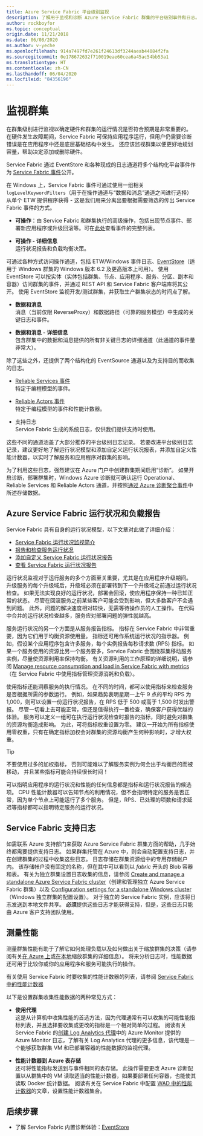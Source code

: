 ```yaml
---
title: Azure Service Fabric 平台级别监视
description: 了解用于监视和诊断 Azure Service Fabric 群集的平台级别事件和日志。
author: rockboyfor
ms.topic: conceptual
origin.date: 11/21/2018
ms.date: 06/08/2020
ms.author: v-yeche
ms.openlocfilehash: 914a7497fd7e261f24613df3244aeab44084f2fa
ms.sourcegitcommit: 0e178672632f710019eae60cea6a45ac54bb53a1
ms.translationtype: HT
ms.contentlocale: zh-CN
ms.lasthandoff: 06/04/2020
ms.locfileid: "84356196"
---
```

# <a name="monitoring-the-cluster"></a>监视群集

在群集级别进行监视以确定硬件和群集的运行情况是否符合预期是非常重要的。 在硬件发生故障期间，Service Fabric 可保持应用程序运行，但用户仍需要诊断错误是在应用程序中还是底层基础结构中发生。 还应该监视群集以便更好地规划容量，帮助决定添加或删除硬件。

Service Fabric 通过 EventStore 和各种现成的日志通道将多个结构化平台事件作为 [Service Fabric 事件](service-fabric-diagnostics-events.md)公开。 

在 Windows 上，Service Fabric 事件可通过使用一组相关 `logLevelKeywordFilters`（用于在操作通道与“数据和消息”通道之间进行选择）从单个 ETW 提供程序获得 - 这是我们用来分离出要根据需要筛选的传出 Service Fabric 事件的方式。

* **可操作**：由 Service Fabric 和群集执行的高级操作，包括出现节点事件、部署新应用程序或升级回滚等。可在[此处](service-fabric-diagnostics-event-generation-operational.md)查看事件的完整列表。  

* **可操作 - 详细信息**  
    运行状况报告和负载均衡决策。

可通过各种方式访问操作通道，包括 ETW/Windows 事件日志、[EventStore](service-fabric-diagnostics-eventstore.md)（适用于 Windows 群集的 Windows 版本 6.2 及更高版本上可用）。 使用 EventStore 可以按实体（实体包括群集、节点、应用程序、服务、分区、副本和容器）访问群集的事件，并通过 REST API 和 Service Fabric 客户端库将其公开。 使用 EventStore 监视开发/测试群集，并获取生产群集状态的时间点了解。

* **数据和消息**  
    消息（当前仅限 ReverseProxy）和数据路径（可靠的服务模型）中生成的关键日志和事件。

* **数据和消息 - 详细信息**  
    包含群集中的数据和消息提供的所有非关键日志的详细通道（此通道的事件量非常大）。

除了这些之外，还提供了两个结构化的 EventSource 通道以及为支持目的而收集的日志。

* [Reliable Services 事件](service-fabric-reliable-services-diagnostics.md)  
    特定于编程模型的事件。

* [Reliable Actors 事件](service-fabric-reliable-actors-diagnostics.md)  
    特定于编程模型的事件和性能计数器。

* 支持日志  
    Service Fabric 生成的系统日志，仅供我们提供支持时使用。

这些不同的通道涵盖了大部分推荐的平台级别日志记录。 若要改进平台级别日志记录，建议更好地了解运行状况模型和添加自定义运行状况报表，并添加自定义性能计数器，以实时了解服务和应用程序对群集的影响。

为了利用这些日志，强烈建议在 Azure 门户中创建群集期间启用“诊断”。 如果开启诊断，部署群集时，Windows Azure 诊断就可确认运行 Operational、Reliable Services 和 Reliable Actors 通道，并按照[通过 Azure 诊断聚合事件](service-fabric-diagnostics-event-aggregation-wad.md)中所述存储数据。

## <a name="azure-service-fabric-health-and-load-reporting"></a>Azure Service Fabric 运行状况和负载报告

Service Fabric 具有自身的运行状况模型，以下文章对此做了详细介绍：

- [Service Fabric 运行状况监视简介](service-fabric-health-introduction.md)
- [报告和检查服务运行状况](service-fabric-diagnostics-how-to-report-and-check-service-health.md)
- [添加自定义 Service Fabric 运行状况报告](service-fabric-report-health.md)
- [查看 Service Fabric 运行状况报告](service-fabric-view-entities-aggregated-health.md)

运行状况监视对于运行服务的多个方面至关重要，尤其是在应用程序升级期间。 升级服务的每个升级域后，升级域必须在部署转到下一个升级域之前通过运行状况检查。 如果无法实现良好的运行状况，部署会回滚，使应用程序保持一种已知正常的状态。 尽管在回滚服务之前某些客户可能会受到影响，但大多数客户不会遇到问题。 此外，问题的解决速度相对较快，无需等待操作员的人工操作。 在代码中合并的运行状况检查越多，服务应对部署问题的弹性就越高。

服务运行状况的另一个方面是从服务报告指标。 指标在 Service Fabric 中非常重要，因为它们用于均衡资源使用量。 指标还可用作系统运行状况的指示器。 例如，假设某个应用程序包含许多服务，每个实例报告每秒请求数 (RPS) 指标。 如果一个服务使用的资源比另一个服务要多，Service Fabric 会围绕群集移动服务实例，尽量使资源利用率保持均衡。 有关资源利用的工作原理的详细说明，请参阅 [Manage resource consumption and load in Service Fabric with metrics](service-fabric-cluster-resource-manager-metrics.md)（在 Service Fabric 中使用指标管理资源消耗和负载）。

使用指标还能洞察服务的执行情况。 在不同的时间，都可以使用指标来检查服务是否根据所需的参数运行。 例如，如果趋势表明星期一上午 9 点的平均 RPS 为 1,000，则可以设置一份运行状况报告，在 RPS 低于 500 或高于 1,500 时发出警报。 尽管一切看上去可能正常，但还是值得执行一番检查，确保客户获得优越的体验。 服务可以定义一组可在执行运行状况检查时报告的指标，同时避免对群集的资源均衡造成影响。 为此，可将指标权重设置为零。 建议一开始为所有指标使用零权重，只有在确定指标加权会对群集的资源均衡产生何种影响时，才增大权重。

> [!TIP]
> 不要使用过多的加权指标， 否则可能难以了解服务实例为何会出于均衡目的而被移动， 并且某些指标可能会持续很长时间！

可以指明应用程序的运行状况和性能的任何信息都是指标和运行状况报告的候选项。 CPU 性能计数器可以告知节点的利用情况，但不会指明特定的服务是否正常，因为单个节点上可能运行了多个服务。 但是，RPS、已处理的项数和请求延迟等指标都可以指明特定服务的运行状况。

## <a name="service-fabric-support-logs"></a>Service Fabric 支持日志

如需联系 Azure 支持部门来获取 Azure Service Fabric 群集方面的帮助，几乎始终都需要提供支持日志。 如果群集托管在 Azure 中，则会自动配置支持日志，并在创建群集的过程中收集这些日志。 日志存储在群集资源组中的专用存储帐户内。 该存储帐户没有固定的名称，但在其中可以看到以 *fabric* 开头的 Blob 容器和表。 有关为独立群集设置日志收集的信息，请参阅 [Create and manage a standalone Azure Service Fabric cluster](service-fabric-cluster-creation-for-windows-server.md)（创建和管理独立 Azure Service Fabric 群集）以及 [Configuration settings for a standalone Windows cluster](service-fabric-cluster-manifest.md)（Windows 独立群集的配置设置）。 对于独立的 Service Fabric 实例，应该将日志发送到本地文件共享。 **必须**提供这些日志才能获得支持，但是，这些日志只能由 Azure 客户支持团队使用。

## <a name="measuring-performance"></a>测量性能

测量群集性能有助于了解它如何处理负载以及如何做出关于缩放群集的决策（请参阅有关[在 Azure 上](service-fabric-cluster-scale-in-out.md)或[在本地](service-fabric-cluster-windows-server-add-remove-nodes.md)缩放群集的详细信息）。 将来分析日志时，性能数据还可用于比较你或你的应用程序和服务可能执行的操作。 

有关使用 Service Fabric 时要收集的性能计数器的列表，请参阅 [Service Fabric 中的性能计数器](service-fabric-diagnostics-event-generation-perf.md)

以下是设置群集收集性能数据的两种常见方式：

* **使用代理**  
    这是从计算机中收集性能的首选方法，因为代理通常有可以收集的可能性能指标列表，并且选择要收集或更改的指标是一个相对简单的过程。 阅读有关 Service Fabric 的[创建 Log Analytics 代理](../azure-monitor/platform/agent-windows.md)中的 Azure Monitor 提供的 Azure Monitor 日志，了解有关 Log Analytics 代理的更多信息，该代理是一个能够获取群集 VM 和已部署容器的性能数据的监视代理。
    
    <!--URL CORRECT ON DIRECT log-analytics/log-analytics-windows-agent.md TO azure-monitor/platform/agent-windows.md-->
    <!-- Not Available on  [Azure Monitor logs integration](service-fabric-diagnostics-event-analysis-oms.md)-->
    
* **性能计数器到 Azure 表存储**  
    还可将性能指标发送到与事件相同的表存储。 此操作需要更改 Azure 诊断配置以从群集中的 VM 读取适当的性能计数器，如果要部署任何容器，也能使其读取 Docker 统计数据。 阅读有关在 Service Fabric 中配置 [WAD 中的性能计数器](service-fabric-diagnostics-event-aggregation-wad.md)的文章，设置性能计数器集合。

## <a name="next-steps"></a>后续步骤

<!--Not Available on [Log Analytics integration](service-fabric-diagnostics-event-analysis-oms.md)-->

* 了解 Service Fabric 内置诊断体验：[EventStore](service-fabric-diagnostics-eventstore.md)

<!--Not Available on [common diagnostic scenarios](service-fabric-diagnostics-common-scenarios.md)-->
<!-- Update_Description: update meta properties, wording update, update link -->